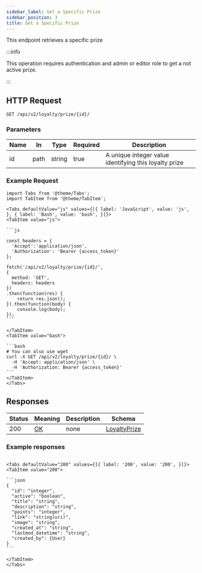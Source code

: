 ```yaml
---
sidebar_label: Get a Specific Prize
sidebar_position: 3
title: Get a Specific Prize
---
```


This endpoint retrieves a specific prize

:::info

This operation requires authentication and admin or editor role to get a not active prize.

:::


## HTTP Request

`GET /api/v2/loyalty/prize/{id}/`

### Parameters

|Name|In|Type|Required|Description|
|---|---|---|---|---|
|id|path|string|true|A unique integer value identifying this loyalty prize|

### Example Request

````mdx-code-block
import Tabs from '@theme/Tabs';
import TabItem from '@theme/TabItem';

<Tabs defaultValue="js" values={[{ label: 'JavaScript', value: 'js', }, { label: 'Bash', value: 'bash', }]}>
<TabItem value="js">

```js

const headers = {
  'Accept':'application/json',
  'Authorization': 'Bearer {access_token}'
};

fetch('/api/v2/loyalty/prize/{id}/',
{
  method: 'GET',
  headers: headers
})
.then(function(res) {
    return res.json();
}).then(function(body) {
    console.log(body);
});
```

</TabItem>
<TabItem value="bash">

```bash
# You can also use wget
curl -X GET /api/v2/loyalty/prize/{id}/ \
  -H 'Accept: application/json' \
  -H 'Authorization: Bearer {access_token}'
```
</TabItem>
</Tabs>
````

## Responses

|Status|Meaning|Description|Schema|
|---|---|---|---|
|200|[OK](https://tools.ietf.org/html/rfc7231#section-6.3.1)|none|[LoyaltyPrize](/docs/apireference/v2/schemas/loyalty_prize)|

### Example responses


````mdx-code-block

<Tabs defaultValue="200" values={[{ label: '200', value: '200', }]}>
<TabItem value="200">

```json
{
  "id": "integer",
  "active": "boolean",
  "title": "string",
  "description": "string",
  "points": "integer",
  "link": "string(uri)",
  "image": "string",
  "created_at": "string",
  "lastmod_datetime": "string",
  "created_by": {User}
}
```

</TabItem>
</Tabs>
````





